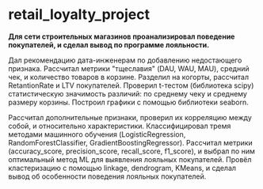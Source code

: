 # retail_loyalty_project

**Для сети строительных магазинов проанализировал поведение покупателей, и сделал вывод по
программе лояльности.**

Дал рекомендацию дата-инженерам по добавлению недостающего признака. Рассчитал метрики "тщеславия" (DAU, WAU, MAU), средний чек, и количество товаров в корзине. Разделил на когорты, рассчитал RetantionRate и LTV покупателей. Проверил t-тестом (библиотека scipy) статистическую значимость различий: по среднему чеку и среднему размеру корзины. Построил графики с помощью библиотеки seaborn.

Рассчитал дополнительные признаки, проверил их корреляцию между собой, и относительно характеристики. Классифицировал тремя методами машинного обучения (LogisticRegression, RandomForestClassifier, GradientBoostingRegressor). Рассчитал метрики (accuracy_score, precision_score, recall_score, f1_score), и выбрал по ним оптимальный метод ML для выявления лояльных покупателей. Провёл кластеризацию с помощью linkage, dendrogram, KMeans, и сделал вывод об особенности поведения лояльных покупателей.

